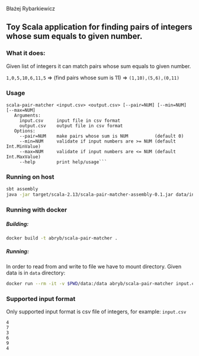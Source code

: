Błażej Rybarkiewicz

## Toy Scala application for finding pairs of integers whose sum equals to given number.

### What it does:

Given list of integers it can match pairs whose sum equals to given number.

`1,0,5,10,6,11,5` => (find pairs whose sum is 11) => `(1,10),(5,6),(0,11)`

### Usage
```
scala-pair-matcher <input.csv> <output.csv> [--pair=NUM] [--min=NUM] [--max=NUM]
   Arguments:
     input.csv     input file in csv format
     output.csv    output file in csv format
   Options:
     --pair=NUM    make pairs whose sum is NUM          (default 0)
     --min=NUM     validate if input numbers are >= NUM (default Int.MinValue)
     --max=NUM     validate if input numbers are <= NUM (default Int.MaxValue)
     --help        print help/usage```

```

### Running on host
```bash
sbt assembly
java -jar target/scala-2.13/scala-pair-matcher-assembly-0.1.jar data/input.csv data/output.csv --pair=12 --min=0 --max=12
```

### Running with docker

##### Building:
```bash
docker build -t abryb/scala-pair-matcher .
```

##### Running:
In order to read from and write to file we have to mount directory. Given data is in `data` directory:
```bash
docker run --rm -it -v $PWD/data:/data abryb/scala-pair-matcher input.csv output.csv --pair=12 --min=0 --max=12
```

### Supported input format

Only supported input format is csv file of integers, for example:
`input.csv`
```
4
7
3
6
9
4
``` 
